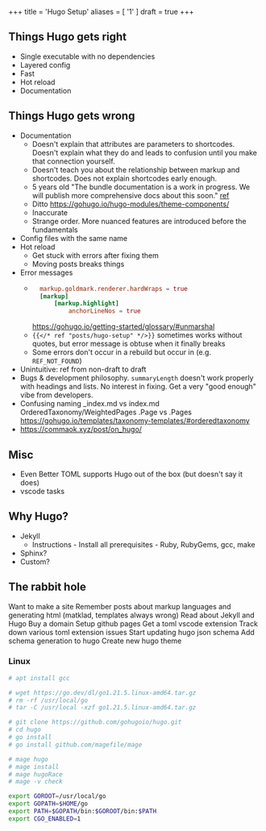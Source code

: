 +++
title = 'Hugo Setup'
aliases = [ '1' ]
draft = true
+++



## Things Hugo gets right
- Single executable with no dependencies
- Layered config
- Fast
- Hot reload
- Documentation

## Things Hugo gets wrong
- Documentation
	- Doesn't explain that attributes are parameters to shortcodes. Doesn't explain what they do and leads to confusion until you make that connection yourself.
	- Doesn't teach you about the relationship between markup and shortcodes. Does not explain shortcodes early enough.
	- 5 years old "The bundle documentation is a work in progress. We will publish more comprehensive docs about this soon." [ref](https://gohugo.io/content-management/organization/)
	- Ditto https://gohugo.io/hugo-modules/theme-components/
	- Inaccurate
	- Strange order. More nuanced features are introduced before the fundamentals
- Config files with the same name
- Hot reload
	- Get stuck with errors after fixing them
	- Moving posts breaks things
- Error messages
	- ```toml {#TomlConfig}
		markup.goldmark.renderer.hardWraps = true
		[markup]
			[markup.highlight]
				anchorLineNos = true
		```
		https://gohugo.io/getting-started/glossary/#unmarshal
	- `{{</* ref "posts/hugo-setup" */>}}` sometimes works without quotes, but error message is obtuse when it finally breaks
	- Some errors don't occur in a rebuild but occur in (e.g. `REF_NOT_FOUND`)
- Unintuitive: ref from non-draft to draft
- Bugs & development philosophy. `summaryLength` doesn't work properly with headings and lists. No interest in fixing. Get a very "good enough" vibe from developers.
- Confusing naming
	_index.md vs index.md
	OrderedTaxonomy/WeightedPages .Page vs .Pages https://gohugo.io/templates/taxonomy-templates/#orderedtaxonomy
- https://commaok.xyz/post/on_hugo/

## Misc
- Even Better TOML supports Hugo out of the box (but doesn't say it does)
- vscode tasks

## Why Hugo?
- Jekyll
	- Instructions - Install all prerequisites - Ruby, RubyGems, gcc, make
- Sphinx?
- Custom?

## The rabbit hole
Want to make a site
Remember posts about markup languages and generating html (matklad, templates always wrong)
Read about Jekyll and Hugo
Buy a domain
Setup github pages
Get a toml vscode extension
Track down various toml extension issues
Start updating hugo json schema
Add schema generation to hugo
Create new hugo theme

### Linux
```bash {#LinuxInstall}
# apt install gcc

# wget https://go.dev/dl/go1.21.5.linux-amd64.tar.gz
# rm -rf /usr/local/go
# tar -C /usr/local -xzf go1.21.5.linux-amd64.tar.gz

# git clone https://github.com/gohugoio/hugo.git
# cd hugo
# go install
# go install github.com/magefile/mage

# mage hugo
# mage install
# mage hugoRace
# mage -v check

export GOROOT=/usr/local/go
export GOPATH=$HOME/go
export PATH=$GOPATH/bin:$GOROOT/bin:$PATH
export CGO_ENABLED=1
```
